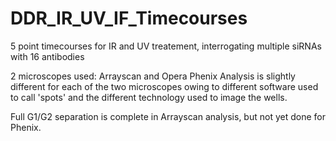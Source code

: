 # DDR_IR_UV_IF_Timecourses
5 point timecourses for IR and UV treatement, interrogating multiple siRNAs with 16 antibodies

2 microscopes used: Arrayscan and Opera Phenix
Analysis is slightly different for each of the two microscopes owing to different software used to call 'spots' and the different technology used to image the wells.

Full G1/G2 separation is complete in Arrayscan analysis, but not yet done for Phenix.

